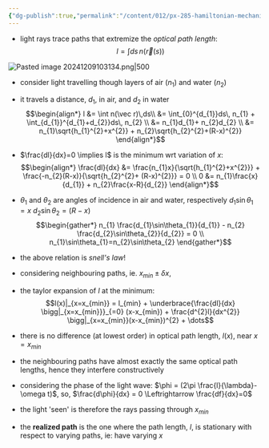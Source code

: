 ```yaml
---
{"dg-publish":true,"permalink":"/content/012/px-285-hamiltonian-mechanics-and-fluid-dynamics/term-1-hamiltonian-mechanics/b-variational-principles/px-285-b2-fermat-s-law-in-optics/","noteIcon":"1","created":"2025-08-27T13:14:16.103+01:00","updated":"2024-12-09T10:31:59.000+00:00"}
---
```


- light rays trace paths that extremize the *optical path length*: 
$$l = \int ds\, n(\vec r(s))$$

![Pasted image 20241209103134.png|500](/img/user/pics/Pasted%20image%2020241209103134.png)

-  consider light travelling though layers of air $(n_1)$ and water $(n_2)$
- it travels a distance, $d_{1}$, in air, and $d_{2}$ in water
$$\begin{align*}
	l &= \int n(\vec r)\,ds\\
	&= \int_{0}^{d_{1}}ds\, n_{1} + \int_{d_{1}}^{d_{1}+d_{2}}ds\, n_{2} \\
	&= n_{1}d_{1}+ n_{2}d_{2} \\
	&= n_{1}\sqrt{h_{1}^{2}+x^{2}} + n_{2}\sqrt{h_{2}^{2}+(R-x)^{2}}
\end{align*}$$
- $\frac{dl}{dx}=0 \implies l$ is the minimum wrt variation of $x:$ 
$$\begin{align*}
	\frac{dl}{dx} &= \frac{n_{1}x}{\sqrt{h_{1}^{2}+x^{2}}} + \frac{-n_{2}(R-x)}{\sqrt{h_{2}^{2}+ (R-x)^{2}}} = 0 \\
	 0 &= n_{1}\frac{x}{d_{1}} + n_{2}\frac{x-R}{d_{2}}
\end{align*}$$
- $\theta_1$ and $\theta_2$ are angles of incidence in air and water, respectively
	$d_{1}\sin\theta_{1}=x$
	$d_{2}\sin\theta_{2}=(R-x)$ 
$$\begin{gather*}
	n_{1} \frac{d_{1}\sin\theta_{1}}{d_{1}} - n_{2} \frac{d_{2}\sin\theta_{2}}{d_{2}} = 0 \\
	n_{1}\sin\theta_{1}=n_{2}\sin\theta_{2}
	\end{gather*}$$
- the above relation is *snell's law*!

- considering neighbouring paths, ie. $x_{min}\pm \delta x$, 
- the taylor expansion of $l$ at the minimum:
$$l(x)|_{x=x_{min}} = l_{min} + \underbrace{\frac{dl}{dx} \bigg|_{x=x_{min}}}_{=0} (x-x_{min}) + \frac{d^{2}l}{dx^{2}} \bigg|_{x=x_{min}}(x-x_{min})^{2} + \dots$$
- there is no difference (at lowest order) in optical path length, $l(x)$, near $x=x_{min}$
- the neighbouring paths have almost exactly the same optical path lengths, hence they interfere constructively

- considering the phase of the light wave: $\phi = (2\pi \frac{l}{\lambda}-\omega t)$, so, $\frac{d\phi}{dx} = 0 \Leftrightarrow \frac{df}{dx}=0$

 - the light 'seen' is therefore the rays passing through $x_{min}$ 
- the **realized path** is the one where the path length, $l$, is stationary with respect to varying paths, ie: have varying $x$
